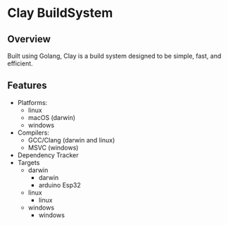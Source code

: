 # Clay BuildSystem

## Overview

Built using Golang, Clay is a build system designed to be simple, fast, and efficient. 

## Features

- Platforms:
  - linux
  - macOS (darwin)
  - windows
- Compilers:
  - GCC/Clang (darwin and linux)
  - MSVC (windows)
- Dependency Tracker
- Targets
  - darwin
    * darwin
    * arduino Esp32
  - linux
    * linux
  - windows
    * windows